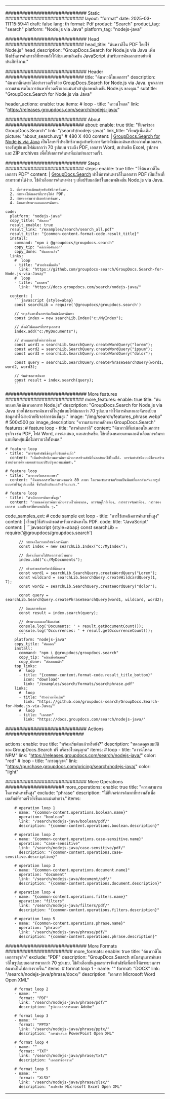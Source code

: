 
---
############################# Static ############################
layout: "format"
date:  2025-03-11T15:59:41
draft: false
lang: th
format: Pdf
product: "Search"
product_tag: "search"
platform: "Node.js via Java"
platform_tag: "nodejs-java"

############################# Head ############################
head_title: "ค้นหาวลีใน PDF โดยใช้ Node.js"
head_description: "GroupDocs.Search for Node.js via Java เพิ่มฟังก์ชันการค้นหาวลีที่ทรงพลังให้กับแอพพลิเคชัน JavaScript สำหรับการค้นเอกสารอย่างมีประสิทธิภาพ."

############################# Header ############################
title: "ค้นหาวลีในเอกสาร" 
description: "ค้นหาวลีเฉพาะได้อย่างรวดเร็วด้วย GroupDocs.Search for Node.js via Java. บูรณาการความสามารถในการค้นหาที่รวดเร็วและแม่นยำเข้าสู่แอพพลิเคชัน Node.js ของคุณ."
subtitle: "GroupDocs.Search for Node.js via Java" 

header_actions:
  enable: true
  items:
    #  loop
    - title: "ดาวน์โหลด"
      link: "https://releases.groupdocs.com/search/nodejs-java/"
      
############################# About ############################
about:
    enable: true
    title: "ฟีเจอร์ของ GroupDocs.Search"
    link: "/search/nodejs-java/"
    link_title: "เรียนรู้เพิ่มเติม"
    picture: "about_search.svg" # 480 X 400
    content: |
       [GroupDocs.Search for Node.js via Java](/search/nodejs-java/) เป็นไลบรารีประสิทธิภาพสูงสำหรับการจัดทำดัชนีและค้นหาข้อความในเอกสาร. รองรับรูปแบบไฟล์มากกว่า 70 รูปแบบ รวมถึง PDF, เอกสาร Word, สเปรดชีต Excel, รูปภาพ และ ZIP archives เพื่อให้ผลการค้นหาที่แม่นยำและรวดเร็ว.

############################# Steps ############################
steps:
    enable: true
    title: "วิธีค้นหาวลีในเอกสาร PDF"
    content: |
      [GroupDocs.Search](/search/nodejs-java/) ทำให้การค้นหาวลีในเอกสาร PDF เป็นเรื่องที่สามารถทำได้ง่าย. ใช้ตัวเลือกการค้นหาต่าง ๆ เพื่อปรับผลลัพธ์ในแอพพลิเคชัน Node.js via Java.
      
      1. ตั้งค่าธรรมเนียมสำหรับดัชนีการค้นหา.
      2. กำหนดโฟลเดอร์ที่บรรจุไฟล์ PDF.
      3. กำหนดค่าพารามิเตอร์การค้นหา.
      4. ดึงและประมวลผลผลการค้นหา.
   
    code:
      platform: "nodejs-java"
      copy_title: "คัดลอก"
      result_enable: true
      result_link: "/examples/search/search_all.pdf"
      result_title: "{common-content.format-code.result_title}"
      install:
        command: "npm i @groupdocs/groupdocs.search"
        copy_tip: "คลิกเพื่อคัดลอก"
        copy_done: "คัดลอกแล้ว"
      links:
        #  loop
        - title: "ตัวอย่างเพิ่มเติม"
          link: "https://github.com/groupdocs-search/GroupDocs.Search-for-Node.js-via-Java/"
        #  loop
        - title: "เอกสาร"
          link: "https://docs.groupdocs.com/search/nodejs-java/"
          
      content: |
        ```javascript {style=abap}
        const searchLib = require('@groupdocs/groupdocs.search')

        // ระบุเส้นทางในการจัดเก็บดัชนีการค้นหา
        const index = new searchLib.Index("c:/MyIndex");

        // ตั้งค่าโฟลเดอร์ที่บรรจุเอกสาร
        index.add("c:/MyDocuments");

        // กำหนดการตั้งค่าการค้นหา
        const word1 = searchLib.SearchQuery.createWordQuery("lorem");
        const word2 = searchLib.SearchQuery.createWordQuery("ipsum");
        const word3 = searchLib.SearchQuery.createWordQuery("dolor");

        const query = searchLib.SearchQuery.createPhraseSearchQuery(word1, word2, word3);

        // รันคำขอการค้นหา
        const result = index.search(query);
        ```            

############################# More features ############################
more_features:
  enable: true
  title: "ค้นพบเอนจินค้นหาเอกสาร Node.js"
  description: "GroupDocs.Search for Node.js via Java ช่วยให้สามารถค้นหาวลีในรูปแบบไฟล์มากกว่า 70 รูปแบบ ทำให้การค้นหาและจัดระเบียบข้อมูลทำได้ง่ายด้วยฟีเจอร์การค้นขั้นสูง."
  image: "/img/search/features_phrase.webp" # 500x500 px
  image_description: "ความสามารถหลักของ GroupDocs.Search"
  features:
    # feature loop
    - title: "การค้นหาวลี"
      content: "ค้นหาวลีที่แน่นอนในเอกสารธุรกิจ เช่น PDF, ไฟล์ Word, การนำเสนอ, และสเปรดชีต. ใช้เครื่องหมายแทนและตัวเลือกการค้นหาแบบยืดหยุ่นเมื่อไม่ทราบวลีทั้งหมด."

    # feature loop
    - title: "การจัดทำดัชนีข้อมูลที่ปรับแต่งแล้ว"
      content: "เพิ่มประสิทธิภาพการค้นหาด้วยการสร้างดัชนีที่นำกลับมาใช้ใหม่ได้. การจัดทำดัชนีแบบมีโครงสร้างช่วยเร่งการค้นหาเอกสารและปรับปรุงความแม่นยำ."

    # feature loop
    - title: "การรองรับหลายภาษา"
      content: "ค้นหาเอกสารในภาษามากกว่า 80 ภาษา โดยรองรับการจัดเรียงแป้นพิมพ์ที่แตกต่างกันและรูปแบบคำที่จัดรูปแบบได้ ซึ่งรับประกันผลลัพธ์ที่แม่นยำ."

    # feature loop
    - title: "ตัวเลือกการค้นหาขั้นสูง"
      content: "กำหนดค่าการค้นหาด้วยความไวต่อขนาด, การจับคู่ใกล้เคียง, การตรวจจับคำพ้อง, การกรองเอกสาร และฟีเจอร์ที่ทรงพลังอื่น ๆ."
      
  code_samples_ext:
    # code sample ext loop
    - title: "การใช้เทคนิคการค้นหาขั้นสูง"
      content: |
        เรียนรู้วิธีสร้างคำขอสำหรับการค้นหาใน PDF.
      code:
        title: "JavaScript"
        content: |
          ```javascript {style=abap}
          const searchLib = require('@groupdocs/groupdocs.search')
          
          // กำหนดไดเรกทอรีดัชนีการค้นหา
          const index = new searchLib.Index("c:/MyIndex");
              
          // ตั้งค่าเส้นทางไปยังเอกสารเป้าหมาย
          index.add("c:/MyDocuments");

          // สร้างคำขอสำหรับวลีที่ต้องการ
          const word1 = searchLib.SearchQuery.createWordQuery("Lorem");
          const wildcard = searchLib.SearchQuery.createWildcardQuery(1, 7);
          const word2 = searchLib.SearchQuery.createWordQuery("dolor");

          const query = searchLib.SearchQuery.createPhraseSearchQuery(word1, wildcard, word2);

          // ดึงผลการค้นหา
          const result = index.search(query);
          
          // ประมวลผลและใช้ผลลัพธ์
          console.log('Documents: ' + result.getDocumentCount());
          console.log('Occurrences: ' + result.getOccurrenceCount());
          ```
        platform: "nodejs-java"
        copy_title: "คัดลอก"
        install:
          command: "npm i @groupdocs/groupdocs.search"
          copy_tip: "คลิกเพื่อคัดลอก"
          copy_done: "คัดลอกแล้ว"
        top_links:
          #  loop
          - title: "{common-content.format-code.result_title_bottom}"
            icon: "download"
            link: "/examples/search/formats/searchphrase.pdf"
        links:
          #  loop
          - title: "ตัวอย่างเพิ่มเติม"
            link: "https://github.com/groupdocs-search/GroupDocs.Search-for-Node.js-via-Java/"
          #  loop
          - title: "เอกสาร"
            link: "https://docs.groupdocs.com/search/nodejs-java/"
            

            


############################# Actions ############################

actions:
  enable: true
  title: "พร้อมเริ่มต้นแล้วหรือยัง?"
  description: "ทดลองคุณสมบัติของ GroupDocs.Search ฟรี หรือขอใบอนุญาต"
  items:
    #  loop
    - title: "ดาวน์โหลด NPM"
      link: "https://releases.groupdocs.com/search/nodejs-java/"
      color: "red"
        #  loop
    - title: "การอนุญาต"
      link: "https://purchase.groupdocs.com/pricing/search/nodejs-java/"
      color: "light"


############################# More Operations #####################
more_operations:
    enable: true
    title: "ความสามารถในการค้นหาขั้นสูง"
    exclude: "phrase"
    description: "ใช้ฟีเจอร์การค้นหาที่ทรงพลังเพื่อผลลัพธ์ที่รวดเร็วยิ่งขึ้นและแม่นยำกว่า."
    items: 
          
        # operation loop 1
        - name: "{common-content.operations.boolean.name}"
          operation: "boolean"
          link: "/search/nodejs-java/boolean/pdf/"
          description: "{common-content.operations.boolean.description}"

        # operation loop 2
        - name: "{common-content.operations.case-sensitive.name}"
          operation: "case-sensitive"
          link: "/search/nodejs-java/case-sensitive/pdf/"
          description: "{common-content.operations.case-sensitive.description}"

        # operation loop 3
        - name: "{common-content.operations.document.name}"
          operation: "document"
          link: "/search/nodejs-java/document/pdf/"
          description: "{common-content.operations.document.description}"

        # operation loop 4
        - name: "{common-content.operations.filters.name}"
          operation: "filters"
          link: "/search/nodejs-java/filters/pdf/"
          description: "{common-content.operations.filters.description}"

        # operation loop 5
        - name: "{common-content.operations.phrase.name}"
          operation: "phrase"
          link: "/search/nodejs-java/phrase/pdf/"
          description: "{common-content.operations.phrase.description}"
          
        
          
############################# More Formats ########################
more_formats:
    enable: true
    title: "ค้นหาวลีในเอกสารธุรกิจ"
    exclude: "PDF"
    description: "GroupDocs.Search สนับสนุนการค้นหาวลีในรูปแบบเอกสารมากกว่า 70 รูปแบบ. ใช้ตัวเลือกขั้นสูงและการจัดทำดัชนีเพื่อทำให้กระบวนการค้นหาเป็นไปอย่างราบรื่น."
    items: 
        # format loop 1
        - name: ""
          format: "DOCX"
          link: "/search/nodejs-java/phrase/docx/"
          description: "เอกสาร Microsoft Word Open XML"
          
        # format loop 2
        - name: ""
          format: "PDF"
          link: "/search/nodejs-java/phrase/pdf/"
          description: "รูปแบบเอกสารพกพา Adobe"
          
        # format loop 3
        - name: ""
          format: "PPTX"
          link: "/search/nodejs-java/phrase/pptx/"
          description: "การนำเสนอ PowerPoint Open XML"

        # format loop 4
        - name: ""
          format: "TXT"
          link: "/search/nodejs-java/phrase/txt/"
          description: "เอกสารข้อความ"
          
        # format loop 5
        - name: ""
          format: "XLSX"
          link: "/search/nodejs-java/phrase/xlsx/"
          description: "สเปรดชีต Microsoft Excel Open XML"
  

---